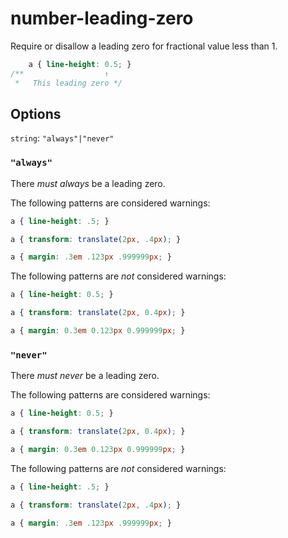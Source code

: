 # number-leading-zero

Require or disallow a leading zero for fractional value less than 1.

```css
    a { line-height: 0.5; }
/**                  ↑
 *   This leading zero */
```

## Options

`string`: `"always"|"never"`

### `"always"`

There *must always* be a leading zero.

The following patterns are considered warnings:

```css
a { line-height: .5; }
```

```css
a { transform: translate(2px, .4px); }
```

```css
a { margin: .3em .123px .999999px; }
```

The following patterns are *not* considered warnings:

```css
a { line-height: 0.5; }
```

```css
a { transform: translate(2px, 0.4px); }
```

```css
a { margin: 0.3em 0.123px 0.999999px; }
```

### `"never"`

There *must never* be a leading zero.

The following patterns are considered warnings:

```css
a { line-height: 0.5; }
```

```css
a { transform: translate(2px, 0.4px); }
```

```css
a { margin: 0.3em 0.123px 0.999999px; }
```

The following patterns are *not* considered warnings:

```css
a { line-height: .5; }
```

```css
a { transform: translate(2px, .4px); }
```

```css
a { margin: .3em .123px .999999px; }
```
